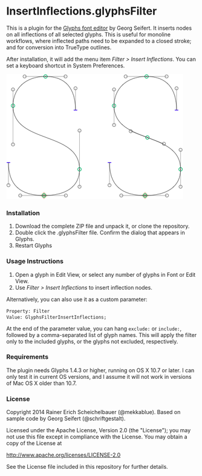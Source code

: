 # InsertInflections.glyphsFilter

This is a plugin for the [Glyphs font editor](http://glyphsapp.com/) by Georg Seifert.
It inserts nodes on all inflections of all selected glyphs. This is useful for monoline workflows, where inflected paths need to be expanded to a closed stroke; and for conversion into TrueType outlines.

After installation, it will add the menu item *Filter > Insert Inflections*. You can set a keyboard shortcut in System Preferences.

![Before (left) and after (right).](InsertInflections.png "Inserting Inflections")

### Installation

1. Download the complete ZIP file and unpack it, or clone the repository.
2. Double click the .glyphsFilter file. Confirm the dialog that appears in Glyphs.
3. Restart Glyphs

### Usage Instructions

1. Open a glyph in Edit View, or select any number of glyphs in Font or Edit View.
2. Use *Filter > Insert Inflections* to insert inflection nodes.

Alternatively, you can also use it as a custom parameter:

	Property: Filter
	Value: GlyphsFilterInsertInflections;

At the end of the parameter value, you can hang `exclude:` or `include:`, followed by a comma-separated list of glyph names. This will apply the filter only to the included glyphs, or the glyphs not excluded, respectively.

### Requirements

The plugin needs Glyphs 1.4.3 or higher, running on OS X 10.7 or later. I can only test it in current OS versions, and I assume it will not work in versions of Mac OS X older than 10.7.

### License

Copyright 2014 Rainer Erich Scheichelbauer (@mekkablue).
Based on sample code by Georg Seifert (@schriftgestalt).

Licensed under the Apache License, Version 2.0 (the "License");
you may not use this file except in compliance with the License.
You may obtain a copy of the License at

http://www.apache.org/licenses/LICENSE-2.0

See the License file included in this repository for further details.
